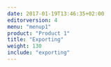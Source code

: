 ```yaml
---
date: 2017-01-19T13:46:35+02:00
editorversion: 4
menu: "menup1"
product: "Product 1"
title: "Exporting"
weight: 130
include: "exporting"
---
```

